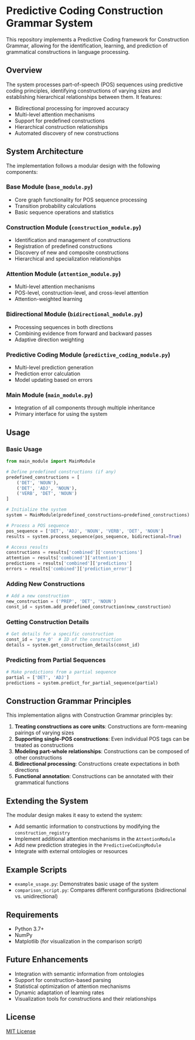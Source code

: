 # Predictive Coding Construction Grammar System

This repository implements a Predictive Coding framework for Construction Grammar, allowing for the identification, learning, and prediction of grammatical constructions in language processing.

## Overview

The system processes part-of-speech (POS) sequences using predictive coding principles, identifying constructions of varying sizes and establishing hierarchical relationships between them. It features:

- Bidirectional processing for improved accuracy
- Multi-level attention mechanisms
- Support for predefined constructions
- Hierarchical construction relationships
- Automated discovery of new constructions

## System Architecture

The implementation follows a modular design with the following components:

### Base Module (`base_module.py`)
- Core graph functionality for POS sequence processing
- Transition probability calculations
- Basic sequence operations and statistics

### Construction Module (`construction_module.py`)
- Identification and management of constructions
- Registration of predefined constructions
- Discovery of new and composite constructions
- Hierarchical and specialization relationships

### Attention Module (`attention_module.py`)
- Multi-level attention mechanisms
- POS-level, construction-level, and cross-level attention
- Attention-weighted learning

### Bidirectional Module (`bidirectional_module.py`)
- Processing sequences in both directions
- Combining evidence from forward and backward passes
- Adaptive direction weighting

### Predictive Coding Module (`predictive_coding_module.py`)
- Multi-level prediction generation
- Prediction error calculation
- Model updating based on errors

### Main Module (`main_module.py`)
- Integration of all components through multiple inheritance
- Primary interface for using the system

## Usage

### Basic Usage

```python
from main_module import MainModule

# Define predefined constructions (if any)
predefined_constructions = [
    ('DET', 'NOUN'),
    ('DET', 'ADJ', 'NOUN'),
    ('VERB', 'DET', 'NOUN')
]

# Initialize the system
system = MainModule(predefined_constructions=predefined_constructions)

# Process a POS sequence
pos_sequence = ['DET', 'ADJ', 'NOUN', 'VERB', 'DET', 'NOUN']
results = system.process_sequence(pos_sequence, bidirectional=True)

# Access results
constructions = results['combined']['constructions']
attention = results['combined']['attention']
predictions = results['combined']['predictions']
errors = results['combined']['prediction_error']
```

### Adding New Constructions

```python
# Add a new construction
new_construction = ('PREP', 'DET', 'NOUN')
const_id = system.add_predefined_construction(new_construction)
```

### Getting Construction Details

```python
# Get details for a specific construction
const_id = 'pre_0'  # ID of the construction
details = system.get_construction_details(const_id)
```

### Predicting from Partial Sequences

```python
# Make predictions from a partial sequence
partial = ['DET', 'ADJ']
predictions = system.predict_for_partial_sequence(partial)
```

## Construction Grammar Principles

This implementation aligns with Construction Grammar principles by:

1. **Treating constructions as core units**: Constructions are form-meaning pairings of varying sizes
2. **Supporting single-POS constructions**: Even individual POS tags can be treated as constructions
3. **Modeling part-whole relationships**: Constructions can be composed of other constructions
4. **Bidirectional processing**: Constructions create expectations in both directions
5. **Functional annotation**: Constructions can be annotated with their grammatical functions

## Extending the System

The modular design makes it easy to extend the system:

- Add semantic information to constructions by modifying the `construction_registry`
- Implement additional attention mechanisms in the `AttentionModule`
- Add new prediction strategies in the `PredictiveCodingModule`
- Integrate with external ontologies or resources

## Example Scripts

- `example_usage.py`: Demonstrates basic usage of the system
- `comparison_script.py`: Compares different configurations (bidirectional vs. unidirectional)

## Requirements

- Python 3.7+
- NumPy
- Matplotlib (for visualization in the comparison script)

## Future Enhancements

- Integration with semantic information from ontologies
- Support for construction-based parsing
- Statistical optimization of attention mechanisms
- Dynamic adaptation of learning rates
- Visualization tools for constructions and their relationships

## License

[MIT License](LICENSE)